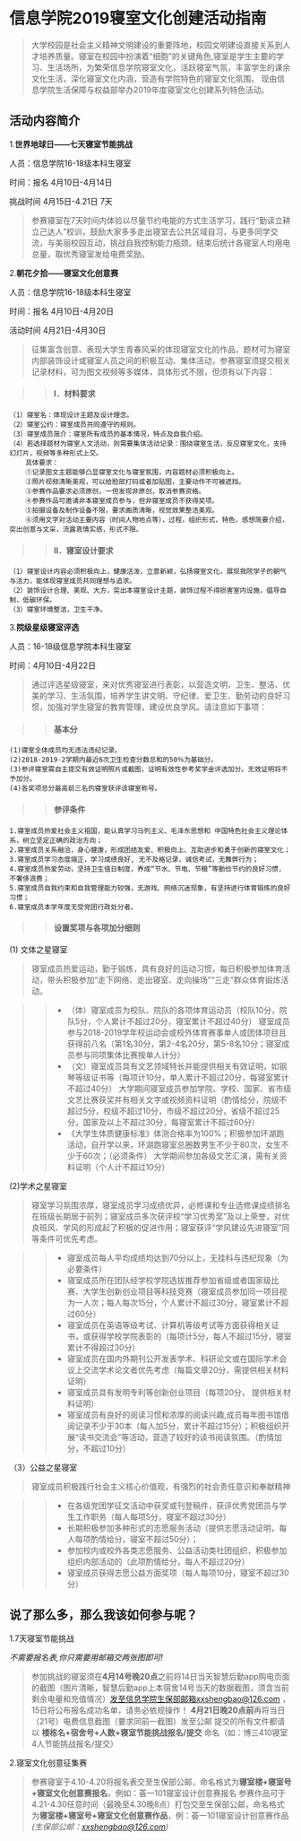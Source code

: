 # 信息学院2019寝室文化创建活动指南
> 大学校园是社会主义精神文明建设的重要阵地，校园文明建设直接关系到人才培养质量。寝室在校园中扮演着“细胞”的关键角色,寝室是学生主要的学习、生活场所，为繁荣信息学院寝室文化，活跃寝室气氛，丰富学生的课余文化生活，深化寝室文化内涵，营造有学院特色的寝室文化氛围。
现由信息学院生活保障与权益部举办2019年度寝室文化创建系列特色活动。

## 活动内容简介

1.**世界地球日——七天寝室节能挑战**

人员：信息学院16-18级本科生寝室

时间：报名 4月10日-4月14日
    
   挑战时间 4月15日-4.21日 7天

> 参赛寝室在7天时间内体验以尽量节约电能的方式生活学习，践行“勤读立耕立己达人”校训，鼓励大家多多走出寝室去公共区域自习，与更多同学交流，与美丽校园互动，挑战自我控制能力瓶颈。结束后统计各寝室人均用电总量，取优秀寝室发给电费奖励。

2.**朝花夕拾——寝室文化创意赛**

人员：信息学院16-18级本科生寝室

时间：报名 4月10日-4月20日
    
   活动时间 4月21日-4月30日

> 征集富含创意、表现大学生青春风采的体现寝室文化的作品，题材可为寝室内部装饰设计或寝室人员之间的积极互动、集体活动，参赛寝室须提交相关记录材料，可为图文视频等多媒体，具体形式不限，但须有以下内容：

>> #### I．材料要求
    （1）寝室名：体现设计主题及设计理念。
    （2）寝室公约：寝室成员共同遵守的规则。
    （3）寝室成员简介：寝室所有成员的基本情况，特点及自我介绍。
    （4）若选择题材为寝室人文活动，则需要集体活动记录：围绕寝室生活，反应寝室文化，支持幻灯片，视频等多种形式上交。
        具体要求：
        ①记录图文主题能够凸显寝室文化与寝室氛围，内容题材必须积极向上。
        ②照片视频清晰美观，可以给脸部打码或者加贴图，主要动作不可被遮挡。
        ③参赛作品要求必须原创，一但发现非原创，取消参赛资格。
        ④参赛作品可邀请非本寝室成员参与，但非寝室成员不获得奖项。
        ⑤拍摄设备及制作设备不限，要求画质清晰，视觉效果整洁美观。
        ⑥须用文字对活动主要内容（时间人物地点等），过程，组织形式，特色，感想简要介绍，突出创意与文采，流露真情实感，形式不限。
>> #### II．寝室设计要求
    （1）寝室设计内容必须积极向上，健康活泼，立意新颖，弘扬寝室文化，展现我院学子的朝气与活力，能体现寝室成员共同理想与追求。
    （2）装饰设计合理、美观、大方，突出本寝室设计主题，装饰过程不得损害室内设施，倡导自制，低碳环保。
    （3）寝室环境整洁，卫生干净。

3.**院级星级寝室评选**

人员：16-18级信息学院本科生寝室

时间：4月10日-4月22日

> 通过评选星级寝室，来对优秀寝室进行表彰，以营造文明、卫生、整洁、优美的学习、生活氛围，培养学生讲文明、守纪律、爱卫生、勤劳动的良好习惯，加强对学生寝室的教育管理，建设优良学风。请注意如下事项：

>> #### 基本分
    (1)寝室全体成员均无违法违纪记录。
    (2)2018-2019-2学期内最近6次卫生检查分数总和的50％为基础分。
    (3)参评寝室需自主提交有效证明照片或截图，证明有效性参考奖学金评选加分。无效证明将不予加分。
    (4)各奖项总分最高前三名的寝室获评该寝室称号。

>> #### 参评条件
    1.寝室成员热爱社会主义祖国，能认真学习马列主义、毛泽东思想和 中国特色社会主义理论体系，树立坚定正确的政治方向；
    2.寝室成员关系融洽，身心健康，形成团结友爱、积极向上、互助进步和勇于创新的寝室文化；
    3.寝室成员学习态度端正，学习成绩良好, 无不及格记录，诚信考试，无舞弊行为；
    4.寝室成员热爱劳动，坚持卫生值日制度，养成“节水、节电、节粮”等勤俭节约的良好习惯，不奢侈浪费；
    5.寝室成员自我约束和自我管理能力较强，无游戏、网络沉迷现象，有坚持进行体育锻炼的良好习惯；
    6.寝室成员本学年度无受党团行政处分者。
    
>> #### 设置奖项与各项加分细则
(1) 文体之星寝室
>   寝室成员热爱运动，勤于锻炼，具有良好的运动习惯，每日积极参加体育活动，带头积极参加“走下网络、走出寝室、走向操场”“三走”群众体育锻炼活动。
    
>> +    （体）寝室成员为校队、院队的各项体育运动员（校队10分，院队5分，个人累计不超过20分，寝室累计不超过40分）
寝室成员参与2018-2019学年校运动会或校外体育赛事单人或团体项目且获得前八名（第1名30分，第2-4名20分，第5-8名10分；寝室成员参与同项集体比赛按单人计分）
>> +    （文）寝室成员具有文艺领域特长并能提供相关有效证明，如钢琴等级证书等（每项计10分，单人累计不超过20分，每寝室累计不超过40分）
大学期间寝室成员参加学院、学校、国家、省市级文艺比赛获奖并有相关文字或视频资料证明（酌情给分，院级不超过5分，校级不超过10分，市级不超过20分，省级不超过25分，国家及以上不超过30分，每寝室累计不超过60分）
>> +   《大学生体质健康标准》体测合格率为100%；积极参加环湖跑活动，自开学以来，环湖跑寝室总圈数男生不少于80次，女生不少于60次；（必须条件）
大学期间参加各级文艺汇演，需有关资料证明（个人计不超过10分）

   (2)学术之星寝室
>   寝室学习氛围浓厚，寝室成员学习成绩优异，必修课和专业选修课成绩排名在班级长期居于前列；寝室成员多次获评校“学习优秀奖”及以上荣誉，对优良班风、学风的形成起了积极的促进作用；寝室获评“学风建设先进寝室”同等条件可优先考虑。

>> +    寝室成员每人平均成绩均达到70分以上，无挂科与违纪现象（为必要条件）
>> +   寝室成员所在团队经学校学院选拔推荐参加省级或者国家级比赛、大学生创新创业项目等科技竞赛（寝室成员参加同一项目视为一人次；每人每次15分，个人累计不超过30分，寝室累计不超过60分）
>> +   寝室成员在英语等级考试、计算机等级考试等方面获得相关证书，或获得学校学院表彰的（每项计5分，每人不超过15分，寝室累计不得超过30分）
>> +   寝室成员在国内外期刊公开发表学术、科研论文或在国际学术会议上交流学术论文者优先考虑（每篇文章20分，需提供相关材料证明）
>> +   寝室成员具有发明专利等创新创业项目（每项20分， 提供相关材料证明）
>> +   寝室成员有良好的阅读习惯和浓厚的阅读兴趣,成员每年图书馆借阅记录不少于30本（每人加5分，累计不超过15分）；积极组织开展“读书交流会”等活动，营造了较好的读书阅读氛围。（酌情加分，不超过10分）

   （3）公益之星寝室
>   寝室成员积极践行社会主义核心价值观，有强烈的社会责任意识和奉献精神

>> +    在各级党团学征文活动中获奖或刊登稿件，获评优秀党团员与学生工作职务（每人每项5分，寝室不超过30分）
>> +   长期积极参加多种形式的志愿服务活动（提供志愿活动证明，每人每项酌情给分，寝室不超过50分）；
>> +    参加校内或校外各类志愿服务、公益活动类社团组织，积极参加组织内部活动的（此项酌情给分，每人不超过20分）
>> +    寝室成员获得志愿公益方面奖项（每人每项10分，寝室不超过30分）


## 说了那么多，那么我该如何参与呢？

1.7天寝室节能挑战

*不需要报名表,你只需要用邮箱交两张图即可!*

> 参加挑战的寝室须在**4月14号晚20点**之前将14日当天智慧后勤app购电页面的截图（图片清晰，智慧后勤app上本宿舍14号当天的数据截图，须含当前剩余电量和充值情况）发至信息学院生保部邮箱xxshengbao@126.com ，15日将公布报名成功名单，请务必依规操作！
> **4月21日晚20点前**再将当日（21号）电费信息截图（要求同前一截图）发至公邮
> 提交的所有文件都请以 **楼栋名+宿舍号+人数+寝室节能挑战报名/提交** 命名（如：博三410寝室4人节能挑战报名/提交）

2.寝室文化创意征集赛

> 参赛寝室于4.10-4.20将报名表交至生保部公邮，命名格式为**寝室楼+寝室号+寝室文化创意赛报名**，例如：荟一101寝室设计创意赛报名
> 参赛作品可于4.21-4.30任意时间（最晚至4.30晚8点）打包交至生保部公邮，命名格式为**寝室楼+寝室号+寝室文化创意赛作品**，例：荟一101寝室设计创意赛作品
*(生保部公邮：xxshengbao@126.com)*
